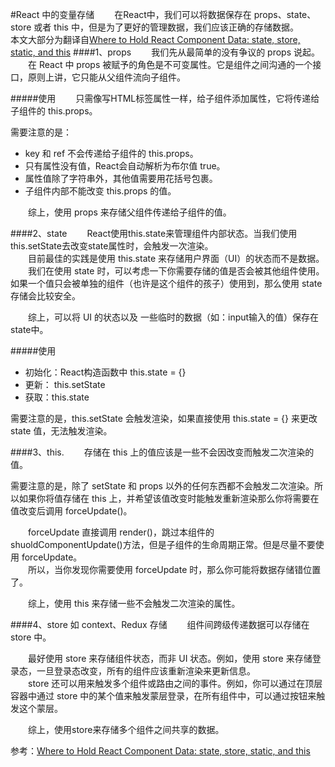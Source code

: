 #React 中的变量存储
&emsp;&emsp;在React中，我们可以将数据保存在 props、state、store 或者 this 中，但是为了更好的管理数据，我们应该正确的存储数据。     
本文大部分为翻译自[Where to Hold React Component Data: state, store, static, and this](https://medium.freecodecamp.org/where-do-i-belong-a-guide-to-saving-react-component-data-in-state-store-static-and-this-c49b335e2a00 "Where to Hold React Component Data: state, store, static, and this")
####1、props
&emsp;&emsp;我们先从最简单的没有争议的 props 说起。    
&emsp;&emsp;在 React 中 props 被赋予的角色是不可变属性。它是组件之间沟通的一个接口，原则上讲，它只能从父组件流向子组件。

#####使用
&emsp;&emsp;只需像写HTML标签属性一样，给子组件添加属性，它将传递给子组件的 this.props。     

需要注意的是：

- key 和 ref 不会传递给子组件的 this.props。
- 只有属性没有值，React会自动解析为布尔值 true。
- 属性值除了字符串外，其他值需要用花括号包裹。
- 子组件内部不能改变 this.props 的值。

&emsp;&emsp;综上，使用 props 来存储父组件传递给子组件的值。

####2、state
&emsp;&emsp;React使用this.state来管理组件内部状态。当我们使用this.setState去改变state属性时，会触发一次渲染。          
&emsp;&emsp;目前最佳的实践是使用 this.state 来存储用户界面（UI）的状态而不是数据。       
&emsp;&emsp;我们在使用 state 时，可以考虑一下你需要存储的值是否会被其他组件使用。如果一个值只会被单独的组件（也许是这个组件的孩子）使用到，那么使用 state 存储会比较安全。     

&emsp;&emsp;综上，可以将 UI 的状态以及 一些临时的数据（如：input输入的值）保存在 state中。

#####使用
- 初始化：React构造函数中 this.state = {}
- 更新： this.setState
- 获取：this.state

需要注意的是，this.setState 会触发渲染，如果直接使用 this.state = {} 来更改 state 值，无法触发渲染。

####3、this.<something>
&emsp;&emsp;存储在 this 上的值应该是一些不会因改变而触发二次渲染的值。

需要注意的是，除了 setState 和 props 以外的任何东西都不会触发二次渲染。所以如果你将值存储在 this 上，并希望该值改变时能触发重新渲染那么你将需要在值改变后调用 forceUpdate()。

&emsp;&emsp;forceUpdate 直接调用 render()，跳过本组件的 shuoldComponentUpdate()方法，但是子组件的生命周期正常。但是尽量不要使用 forceUpdate。        
&emsp;&emsp;所以，当你发现你需要使用 forceUpdate 时，那么你可能将数据存储错位置了。

&emsp;&emsp;综上，使用 this 来存储一些不会触发二次渲染的属性。

####4、store 如 context、Redux 存储 
&emsp;&emsp;组件间跨级传递数据可以存储在 store 中。

&emsp;&emsp;最好使用 store 来存储组件状态，而非 UI 状态。例如，使用 store 来存储登录态，一旦登录态改变，所有的组件应该重新渲染来更新信息。      
&emsp;&emsp;store 还可以用来触发多个组件或路由之间的事件。例如，你可以通过在顶层容器中通过 store 中的某个值来触发蒙层登录，在所有组件中，可以通过按钮来触发这个蒙层。

&emsp;&emsp;综上，使用store来存储多个组件之间共享的数据。








参考：[Where to Hold React Component Data: state, store, static, and this](https://medium.freecodecamp.org/where-do-i-belong-a-guide-to-saving-react-component-data-in-state-store-static-and-this-c49b335e2a00 "Where to Hold React Component Data: state, store, static, and this")